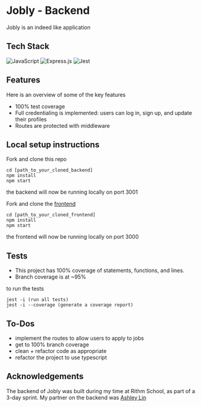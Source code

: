 # Jobly - Backend
Jobly is an indeed like application

## Tech Stack
![JavaScript](https://img.shields.io/badge/javascript-%23323330.svg?style=for-the-badge&logo=javascript&logoColor=%23F7DF1E)
![Express.js](https://img.shields.io/badge/express.js-%23404d59.svg?style=for-the-badge&logo=express&logoColor=%2361DAFB)
![Jest](https://img.shields.io/badge/-jest-%23C21325?style=for-the-badge&logo=jest&logoColor=white)

## Features
Here is an overview of some of the key features

- 100% test coverage
- Full credentialing is implemented: users can log in, sign up, and update their profiles
- Routes are protected with middleware

## Local setup instructions
Fork and clone this repo
```
cd [path_to_your_cloned_backend]
npm install
npm start
```
the backend will now be running locally on port 3001

Fork and clone the [frontend](https://github.com/camrandev/jobly-frontend) 

```
cd [path_to_your_cloned_frontend]
npm install
npm start
```
the frontend will now be running locally on port 3000


## Tests
- This project has 100% coverage of statements, functions, and lines.
- Branch coverage is at ~95%

to run the tests
```
jest -i (run all tests)
jest -i --coverage (generate a coverage report)
```

## To-Dos
- implement the routes to allow users to apply to jobs
- get to 100% branch coverage
- clean + refactor code as appropriate
- refactor the project to use typescript

## Acknowledgements
The backend of Jobly was built during my time at Rithm School, as part of a 3-day sprint. My partner on the backend was [Ashley Lin](https://github.com/Ashley-Y-Lin)



